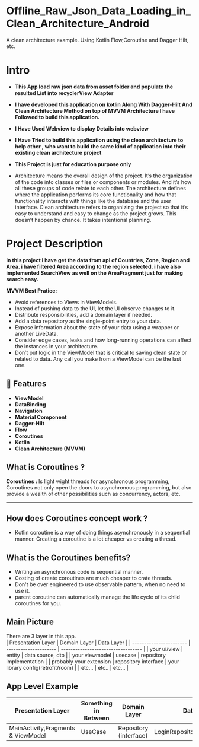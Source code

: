 # Offline_Raw_Json_Data_Loading_in_Clean_Architecture_Android
A clean architecture example. Using Kotlin Flow,Coroutine and Dagger Hilt, etc.

# Intro
- **This App load raw json data from asset folder and populate the resulted List into recyclerView Adapter**
- **I have developed this application on kotlin Along With Dagger-Hilt And Clean Architecture Method on top of MVVM Architecture I have Followed to build this application.**
- **I Have Used Webview to display Details into webview**
- **I Have Tried to build this application using the clean architecture to help other , who want to build the same kind of application into their existing clean architecture project**
- **This Project is just for education purpose only**

- Architecture means the overall design of the project. It’s the organization of the code into classes or files or components or modules. And it’s how all these groups of code relate to each other.
The architecture defines where the application performs its core functionality and how that functionality interacts with things like the database and the user interface.
Clean architecture refers to organizing the project so that it’s easy to understand and easy to change as the project grows. This doesn’t happen by chance. It takes intentional planning.

# Project Description
**In this project i have get the data from api of Countries, Zone, Region and Area. i have filtered Area according to the region selected. i have also implemented SearchView as well on the AreaFragment just for making search easy.**

**MVVM Best Pratice:**
- Avoid references to Views in ViewModels.
- Instead of pushing data to the UI, let the UI observe changes to it.
- Distribute responsibilities, add a domain layer if needed.
- Add a data repository as the single-point entry to your data.
- Expose information about the state of your data using a wrapper or another LiveData.
- Consider edge cases, leaks and how long-running operations can affect the instances in your architecture.
- Don’t put logic in the ViewModel that is critical to saving clean state or related to data. Any call you make from a ViewModel can be the last one.

## 🌟 Features
- **ViewModel**
- **DataBinding**
- **Navigation**
- **Material Component**
- **Dagger-Hilt**
- **Flow**
- **Coroutines**
- **Kotlin**
- **Clean Architecture (MVVM)**

**What is Coroutines ?**
-------------------

 **Coroutines :**
Is light wight threads for asynchronous programming, Coroutines not only open the doors to
asynchronous programming, but also provide a wealth of other possibilities such as concurrency, actors, etc.

----------

**How does Coroutines concept work ?**
------------
 - Kotlin coroutine is a way of doing things asynchronously in a sequential manner. Creating a coroutine is a lot cheaper vs creating a thread.

**What is the Coroutines benefits?**
-----------------------------

 - Writing an asynchronous code is sequential manner.
 - Costing of create coroutines are much cheaper to crate threads.
 - Don't be over engineered to use observable pattern, when no need to use it.
 - parent coroutine can automatically manage the life cycle of its child coroutines for you.


## Main Picture
There are 3 layer in this app.  
| Presentation Layer      | Domain Layer          | Data Layer                         |
| ----------------------- | --------------------- | ---------------------------------- |
| your ui/view            | entity                | data source, dto                   |
| your viewmodel          | usecase               | repository implementation          |
| probably your extension | repository interface  | your library config(retrofit/room) |
| etc...                  | etc..                 | etc...                             |


## App Level Example

| Presentation Layer             | Something in Between  | Domain Layer                      | Data Layer                         | Outer data layer |
| ------------------------------ | --------------------- | --------------------------------- | ---------------------------------- | ---------------- |
| MainActivity,Fragments & ViewModel | UseCase |  Repository (interface) | LoginRepositoryImplementation | DataSource       |

